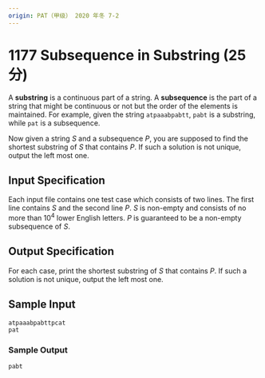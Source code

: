 ```yaml
---
origin: PAT（甲级） 2020 年冬 7-2
---
```


# 1177 Subsequence in Substring (25 分)

A **substring** is a continuous part of a string. A **subsequence** is the part of a string that might be continuous or not but the order of the elements is maintained. For example, given the string `atpaaabpabtt`, `pabt` is a substring, while `pat` is a subsequence.

Now given a string $S$ and a subsequence $P$, you are supposed to find the shortest substring of $S$ that contains $P$. If such a solution is not unique, output the left most one.

## Input Specification

Each input file contains one test case which consists of two lines. The first line contains $S$ and the second line $P$. $S$ is non-empty and consists of no more than $10^4$ lower English letters. $P$ is guaranteed to be a non-empty subsequence of $S$.

## Output Specification

For each case, print the shortest substring of $S$ that contains $P$. If such a solution is not unique, output the left most one.

## Sample Input

    atpaaabpabttpcat
    pat

### Sample Output

    pabt
